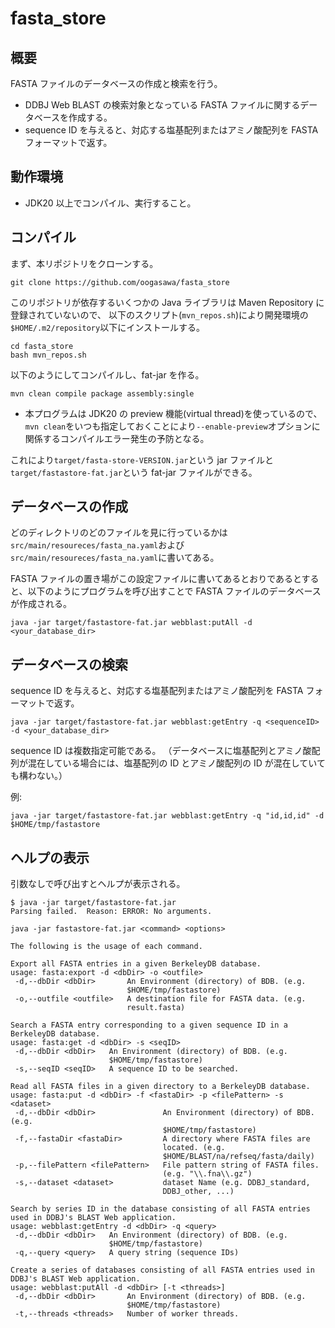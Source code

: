 # fasta_store

## 概要

FASTA ファイルのデータベースの作成と検索を行う。

- DDBJ Web BLAST の検索対象となっている FASTA ファイルに関するデータベースを作成する。
- sequence ID を与えると、対応する塩基配列またはアミノ酸配列を FASTA フォーマットで返す。


## 動作環境

- JDK20 以上でコンパイル、実行すること。

## コンパイル

まず、本リポジトリをクローンする。

``` 
git clone https://github.com/oogasawa/fasta_store
```

このリポジトリが依存するいくつかの Java ライブラリは Maven Repository に登録されていないので、
以下のスクリプト(`mvn_repos.sh`)により開発環境の`$HOME/.m2/repository`以下にインストールする。

``` 
cd fasta_store
bash mvn_repos.sh
```

以下のようにしてコンパイルし、fat-jar を作る。

```
mvn clean compile package assembly:single
```

- 本プログラムは JDK20 の preview 機能(virtual thread)を使っているので、`mvn clean`をいつも指定しておくことにより`--enable-preview`オプションに関係するコンパイルエラー発生の予防となる。


これにより`target/fasta-store-VERSION.jar`という jar ファイルと`target/fastastore-fat.jar`という fat-jar ファイルができる。


## データベースの作成

どのディレクトリのどのファイルを見に行っているかは`src/main/resoureces/fasta_na.yaml`および`src/main/resoureces/fasta_na.yaml`に書いてある。

FASTA ファイルの置き場がこの設定ファイルに書いてあるとおりであるとすると、以下のようにプログラムを呼び出すことで FASTA ファイルのデータベースが作成される。

```
java -jar target/fastastore-fat.jar webblast:putAll -d <your_database_dir>
```

## データベースの検索

sequence ID を与えると、対応する塩基配列またはアミノ酸配列を FASTA フォーマットで返す。

```
java -jar target/fastastore-fat.jar webblast:getEntry -q <sequenceID> -d <your_database_dir>
```

sequence ID は複数指定可能である。
（データベースに塩基配列とアミノ酸配列が混在している場合には、塩基配列の ID とアミノ酸配列の ID が混在していても構わない。）

例: 

```
java -jar target/fastastore-fat.jar webblast:getEntry -q "id,id,id" -d $HOME/tmp/fastastore
```



## ヘルプの表示

引数なしで呼び出すとヘルプが表示される。

```
$ java -jar target/fastastore-fat.jar 
Parsing failed.  Reason: ERROR: No arguments.

java -jar fastastore-fat.jar <command> <options>

The following is the usage of each command.

Export all FASTA entries in a given BerkeleyDB database.
usage: fasta:export -d <dbDir> -o <outfile>
 -d,--dbDir <dbDir>       An Environment (directory) of BDB. (e.g.
                          $HOME/tmp/fastastore)
 -o,--outfile <outfile>   A destination file for FASTA data. (e.g.
                          result.fasta)

Search a FASTA entry corresponding to a given sequence ID in a BerkeleyDB database.
usage: fasta:get -d <dbDir> -s <seqID>
 -d,--dbDir <dbDir>   An Environment (directory) of BDB. (e.g.
                      $HOME/tmp/fastastore)
 -s,--seqID <seqID>   A sequence ID to be searched.

Read all FASTA files in a given directory to a BerkeleyDB database.
usage: fasta:put -d <dbDir> -f <fastaDir> -p <filePattern> -s <dataset>
 -d,--dbDir <dbDir>               An Environment (directory) of BDB. (e.g.
                                  $HOME/tmp/fastastore)
 -f,--fastaDir <fastaDir>         A directory where FASTA files are
                                  located. (e.g.
                                  $HOME/BLAST/na/refseq/fasta/daily)
 -p,--filePattern <filePattern>   File pattern string of FASTA files.
                                  (e.g. "\\.fna\\.gz")
 -s,--dataset <dataset>           dataset Name (e.g. DDBJ_standard,
                                  DDBJ_other, ...)

Search by series ID in the database consisting of all FASTA entries used in DDBJ's BLAST Web application.
usage: webblast:getEntry -d <dbDir> -q <query>
 -d,--dbDir <dbDir>   An Environment (directory) of BDB. (e.g.
                      $HOME/tmp/fastastore)
 -q,--query <query>   A query string (sequence IDs)

Create a series of databases consisting of all FASTA entries used in DDBJ's BLAST Web application.
usage: webblast:putAll -d <dbDir> [-t <threads>]
 -d,--dbDir <dbDir>       An Environment (directory) of BDB. (e.g.
                          $HOME/tmp/fastastore)
 -t,--threads <threads>   Number of worker threads.

```

